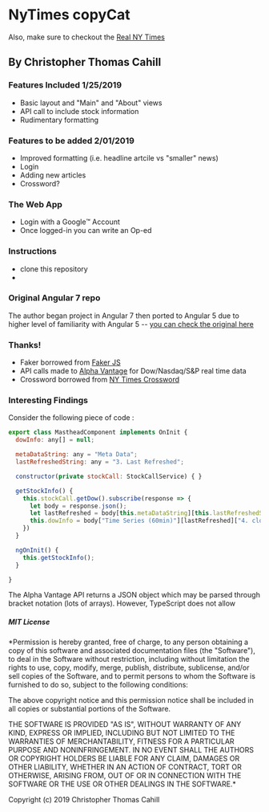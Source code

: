# NyTimes copyCat

Also, make sure to checkout the [Real NY Times](https://www.nytimes.com/)

## By Christopher Thomas Cahill

### Features Included 1/25/2019
- Basic layout and "Main" and "About" views
- API call to include stock information
- Rudimentary formatting

### Features to be added 2/01/2019
- Improved formatting (i.e. headline artcile vs "smaller" news)
- Login
- Adding new articles
- Crossword?

### The Web App
- Login with a Google™️ Account
- Once logged-in you can write an Op-ed

### Instructions
- clone this repository
-

### Original Angular 7 repo

The author began project in Angular 7 then ported to Angular 5 due to higher level of familiarity with Angular 5 -- [you can check the original here](https://github.com/ccahill1117/ng-NYT)

### Thanks!

- Faker borrowed from [Faker JS](https://github.com/Marak/Faker.js)
- API calls made to [Alpha Vantage](https://www.alphavantage.co/) for Dow/Nasdaq/S&P real time data
- Crossword borrowed from [NY Times Crossword](https://www.nytimes.com/crosswords)

### Interesting Findings

Consider the following piece of code :

```Javascript
export class MastheadComponent implements OnInit {
  dowInfo: any[] = null;

  metaDataString: any = "Meta Data";
  lastRefreshedString: any = "3. Last Refreshed";

  constructor(private stockCall: StockCallService) { }

  getStockInfo() {
    this.stockCall.getDow().subscribe(response => {
      let body = response.json();
      let lastRefreshed = body[this.metaDataString][this.lastRefreshedString];
      this.dowInfo = body["Time Series (60min)"][lastRefreshed]["4. close"];
    })
  }

  ngOnInit() {
    this.getStockInfo();
  }

}
```

The Alpha Vantage API returns a JSON object which may be parsed through bracket notation (lots of arrays). However, TypeScript does not allow

##### MIT License

*Permission is hereby granted, free of charge, to any person obtaining a copy of this software and associated documentation files (the "Software"), to deal in the Software without restriction, including without limitation the rights to use, copy, modify, merge, publish, distribute, sublicense, and/or sell copies of the Software, and to permit persons to whom the Software is furnished to do so, subject to the following conditions:

The above copyright notice and this permission notice shall be included in all copies or substantial portions of the Software.

THE SOFTWARE IS PROVIDED "AS IS", WITHOUT WARRANTY OF ANY KIND, EXPRESS OR IMPLIED, INCLUDING BUT NOT LIMITED TO THE WARRANTIES OF MERCHANTABILITY, FITNESS FOR A PARTICULAR PURPOSE AND NONINFRINGEMENT. IN NO EVENT SHALL THE AUTHORS OR COPYRIGHT HOLDERS BE LIABLE FOR ANY CLAIM, DAMAGES OR OTHER LIABILITY, WHETHER IN AN ACTION OF CONTRACT, TORT OR OTHERWISE, ARISING FROM, OUT OF OR IN CONNECTION WITH THE SOFTWARE OR THE USE OR OTHER DEALINGS IN THE SOFTWARE.*

Copyright (c) 2019 Christopher Thomas Cahill
